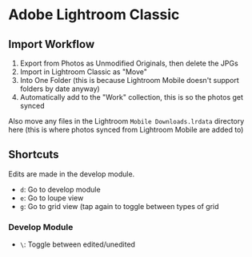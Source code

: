 # Adobe Lightroom Classic

## Import Workflow

1. Export from Photos as Unmodified Originals, then delete the JPGs
2. Import in Lightroom Classic as "Move"
3. Into One Folder (this is because Lightroom Mobile doesn't support folders by date anyway)
4. Automatically add to the "Work" collection, this is so the photos get synced

Also move any files in the Lightroom `Mobile Downloads.lrdata` directory here (this is where photos synced from Lightroom Mobile are added to)

## Shortcuts

Edits are made in the develop module.

- `d`: Go to develop module
- `e`: Go to loupe view
- `g`: Go to grid view (tap again to toggle between types of grid

### Develop Module

- `\`: Toggle between edited/unedited

